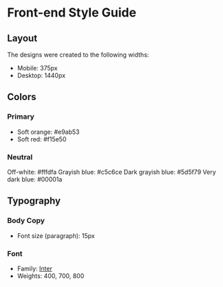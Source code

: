 # Front-end Style Guide

## Layout

The designs were created to the following widths:

- Mobile: 375px
- Desktop: 1440px

## Colors

### Primary

- Soft orange: #e9ab53
- Soft red: #f15e50

### Neutral

Off-white: #fffdfa
Grayish blue: #c5c6ce
Dark grayish blue: #5d5f79
Very dark blue: #00001a

## Typography

### Body Copy

- Font size (paragraph): 15px

### Font

- Family: [Inter](https://fonts.google.com/specimen/Inter)
- Weights: 400, 700, 800
